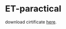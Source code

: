 # ET-paractical


download cirtificate [here](https://github.com/marlin-spike/ET-paractical/raw/main/my_company_ca.cer).
